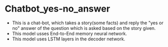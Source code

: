 # Chatbot_yes-no_answer
* This is a chat-bot, which takes a story(some  facts) and reply the "yes or no" answer of the question which is asked based on the story given. 
* This model usses End-to-End memory neural network.
* This model uses LSTM layers in the decoder network.

